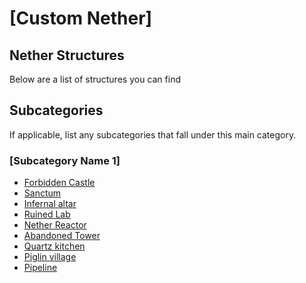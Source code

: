 ﻿# [Custom Nether]

## Nether Structures
Below are a list of structures you can find

## Subcategories
If applicable, list any subcategories that fall under this main category.

### [Subcategory Name 1]
- [Forbidden Castle](fcastle)
- [Sanctum](sanctum)
- [Infernal altar](altar)
- [Ruined Lab](lab)
- [Nether Reactor](reactor)
- [Abandoned Tower](tower)
- [Quartz kitchen](kitchen)
- [Piglin village](village)
- [Pipeline](pipe)
